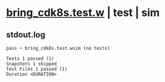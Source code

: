 # [bring_cdk8s.test.w](../../../../../examples/tests/valid/bring_cdk8s.test.w) | test | sim

## stdout.log
```log
pass ─ bring_cdk8s.test.wsim (no tests)

Tests 1 passed (1)
Snapshots 1 skipped
Test Files 1 passed (1)
Duration <DURATION>
```

